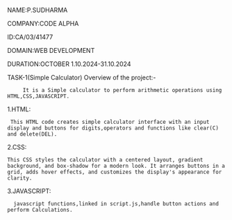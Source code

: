 NAME:P.SUDHARMA

COMPANY:CODE ALPHA

ID:CA/03/41477

DOMAIN:WEB DEVELOPMENT

DURATION:OCTOBER 1.10.2024-31.10.2024

TASK-1(Simple Calculator)
Overview of the project:-
         
         It is a Simple calculator to perform arithmetic operations using HTML,CSS,JAVASCRIPT.
         
1.HTML:
     
     This HTML code creates simple calculator interface with an input display and buttons for digits,operators and functions like clear(C) and delete(DEL).
     
2.CSS:
    
    This CSS styles the calculator with a centered layout, gradient background, and box-shadow for a modern look. It arranges buttons in a grid, adds hover effects, and customizes the display's appearance for clarity.
    
3.JAVASCRIPT:

      javascript functions,linked in script.js,handle button actions and perform Calculations.
